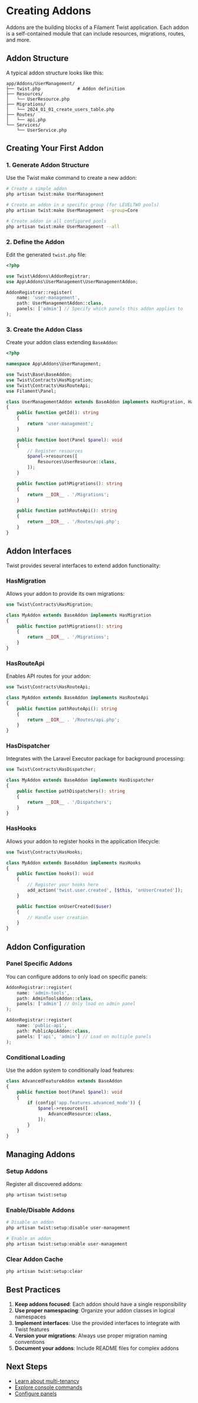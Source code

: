 # Creating Addons

Addons are the building blocks of a Filament Twist application. Each addon is a self-contained module that can include resources, migrations, routes, and more.

## Addon Structure

A typical addon structure looks like this:

```
app/Addons/UserManagement/
├── twist.php              # Addon definition
├── Resources/
│   └── UserResource.php
├── Migrations/
│   └── 2024_01_01_create_users_table.php
├── Routes/
│   └── api.php
└── Services/
    └── UserService.php
```

## Creating Your First Addon

### 1. Generate Addon Structure

Use the Twist make command to create a new addon:

```bash
# Create a simple addon
php artisan twist:make UserManagement

# Create an addon in a specific group (for LEVELTWO pools)
php artisan twist:make UserManagement --group=Core

# Create addon in all configured pools
php artisan twist:make UserManagement --all
```

### 2. Define the Addon

Edit the generated `twist.php` file:

```php
<?php

use Twist\Addons\AddonRegistrar;
use App\Addons\UserManagement\UserManagementAddon;

AddonRegistrar::register(
    name: 'user-management',
    path: UserManagementAddon::class,
    panels: ['admin'] // Specify which panels this addon applies to
);
```

### 3. Create the Addon Class

Create your addon class extending `BaseAddon`:

```php
<?php

namespace App\Addons\UserManagement;

use Twist\Base\BaseAddon;
use Twist\Contracts\HasMigration;
use Twist\Contracts\HasRouteApi;
use Filament\Panel;

class UserManagementAddon extends BaseAddon implements HasMigration, HasRouteApi
{
    public function getId(): string
    {
        return 'user-management';
    }

    public function boot(Panel $panel): void
    {
        // Register resources
        $panel->resources([
            Resources\UserResource::class,
        ]);
    }

    public function pathMigrations(): string
    {
        return __DIR__ . '/Migrations';
    }

    public function pathRouteApi(): string
    {
        return __DIR__ . '/Routes/api.php';
    }
}
```

## Addon Interfaces

Twist provides several interfaces to extend addon functionality:

### HasMigration

Allows your addon to provide its own migrations:

```php
use Twist\Contracts\HasMigration;

class MyAddon extends BaseAddon implements HasMigration
{
    public function pathMigrations(): string
    {
        return __DIR__ . '/Migrations';
    }
}
```

### HasRouteApi

Enables API routes for your addon:

```php
use Twist\Contracts\HasRouteApi;

class MyAddon extends BaseAddon implements HasRouteApi
{
    public function pathRouteApi(): string
    {
        return __DIR__ . '/Routes/api.php';
    }
}
```

### HasDispatcher

Integrates with the Laravel Executor package for background processing:

```php
use Twist\Contracts\HasDispatcher;

class MyAddon extends BaseAddon implements HasDispatcher
{
    public function pathDispatchers(): string
    {
        return __DIR__ . '/Dispatchers';
    }
}
```

### HasHooks

Allows your addon to register hooks in the application lifecycle:

```php
use Twist\Contracts\HasHooks;

class MyAddon extends BaseAddon implements HasHooks
{
    public function hooks(): void
    {
        // Register your hooks here
        add_action('twist.user.created', [$this, 'onUserCreated']);
    }

    public function onUserCreated($user)
    {
        // Handle user creation
    }
}
```

## Addon Configuration

### Panel Specific Addons

You can configure addons to only load on specific panels:

```php
AddonRegistrar::register(
    name: 'admin-tools',
    path: AdminToolsAddon::class,
    panels: ['admin'] // Only load on admin panel
);

AddonRegistrar::register(
    name: 'public-api',
    path: PublicApiAddon::class,
    panels: ['api', 'admin'] // Load on multiple panels
);
```

### Conditional Loading

Use the addon system to conditionally load features:

```php
class AdvancedFeatureAddon extends BaseAddon
{
    public function boot(Panel $panel): void
    {
        if (config('app.features.advanced_mode')) {
            $panel->resources([
                AdvancedResource::class,
            ]);
        }
    }
}
```

## Managing Addons

### Setup Addons

Register all discovered addons:

```bash
php artisan twist:setup
```

### Enable/Disable Addons

```bash
# Disable an addon
php artisan twist:setup:disable user-management

# Enable an addon
php artisan twist:setup:enable user-management
```

### Clear Addon Cache

```bash
php artisan twist:setup:clear
```

## Best Practices

1. **Keep addons focused**: Each addon should have a single responsibility
2. **Use proper namespacing**: Organize your addon classes in logical namespaces
3. **Implement interfaces**: Use the provided interfaces to integrate with Twist features
4. **Version your migrations**: Always use proper migration naming conventions
5. **Document your addons**: Include README files for complex addons

## Next Steps

- [Learn about multi-tenancy](./multi-tenancy.md)
- [Explore console commands](./console-commands.md)
- [Configure panels](./panel-configuration.md)